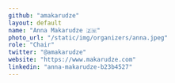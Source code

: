 ```yaml
---
github: "amakarudze"
layout: default
name: "Anna Makarudze 🇿🇼"
photo_url: "/static/img/organizers/anna.jpeg"
role: "Chair"
twitter: "@amakarudze"
website: "https://www.makarudze.com"
linkedin: "anna-makarudze-b23b4527"
---
```


